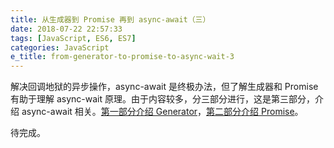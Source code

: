 ```yaml
---
title: 从生成器到 Promise 再到 async-await（三）
date: 2018-07-22 22:57:33
tags: [JavaScript, ES6, ES7]
categories: JavaScript
e_title: from-generator-to-promise-to-async-wait-3
---
```


解决回调地狱的异步操作，async-await 是终极办法，但了解生成器和 Promise 有助于理解 async-wait 原理。由于内容较多，分三部分进行，这是第三部分，介绍 async-await 相关。[第一部分介绍 Generator](https://xiaogliu.github.io/2018/07/22/from-generator-to-promise-to-async-wait-1)，[第二部分介绍 Promise](https://xiaogliu.github.io/2018/07/22/from-generator-to-promise-to-async-wait-2)。

待完成。
